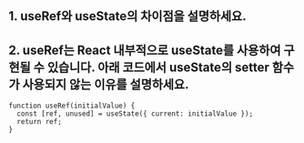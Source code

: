 ## 1. useRef와 useState의 차이점을 설명하세요.

## 2. useRef는 React 내부적으로 useState를 사용하여 구현될 수 있습니다. 아래 코드에서 useState의 setter 함수가 사용되지 않는 이유를 설명하세요.

```
function useRef(initialValue) {
  const [ref, unused] = useState({ current: initialValue });
  return ref;
}
```
